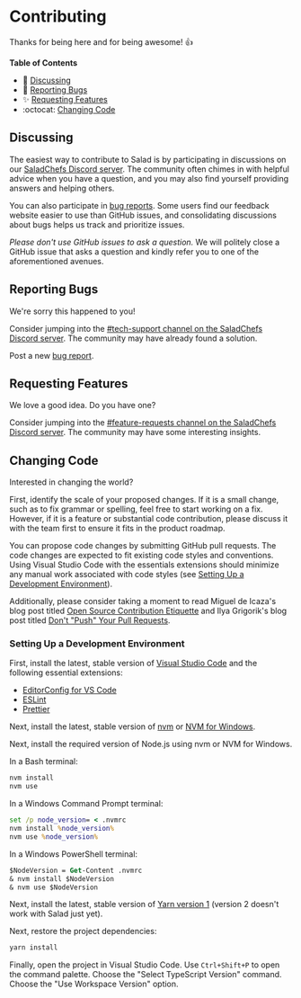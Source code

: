 # Contributing

Thanks for being here and for being awesome! 👍

**Table of Contents**

- :mega: [Discussing](#discussing)
- :bug: [Reporting Bugs](#reporting-bugs)
- :sparkles: [Requesting Features](#requesting-features)
- :octocat: [Changing Code](#changing-code)

## Discussing

The easiest way to contribute to Salad is by participating in discussions on our [SaladChefs Discord server](https://discord.gg/7tmU8pj). The community often chimes in with helpful advice when you have a question, and you may also find yourself providing answers and helping others.

You can also participate in [bug reports](https://support.salad.io/hc/en-us/requests/new). Some users find our feedback website easier to use than GitHub issues, and consolidating discussions about bugs helps us track and prioritize issues.

_Please don't use GitHub issues to ask a question._ We will politely close a GitHub issue that asks a question and kindly refer you to one of the aforementioned avenues.

## Reporting Bugs

We're sorry this happened to you!

Consider jumping into the [#tech-support channel on the SaladChefs Discord server](https://discord.gg/7tmU8pj). The community may have already found a solution.

Post a new [bug report](https://salad.zendesk.com/hc/en-us/requests/new).

## Requesting Features

We love a good idea. Do you have one?

Consider jumping into the [#feature-requests channel on the SaladChefs Discord server](https://discord.gg/7tmU8pj). The community may have some interesting insights.

## Changing Code

Interested in changing the world?

First, identify the scale of your proposed changes. If it is a small change, such as to fix grammar or spelling, feel free to start working on a fix. However, if it is a feature or substantial code contribution, please discuss it with the team first to ensure it fits in the product roadmap.

You can propose code changes by submitting GitHub pull requests. The code changes are expected to fit existing code styles and conventions. Using Visual Studio Code with the essentials extensions should minimize any manual work associated with code styles (see [Setting Up a Development Environment](#setting-up-a-development-dnvironment)).

Additionally, please consider taking a moment to read Miguel de Icaza's blog post titled [Open Source Contribution Etiquette](https://tirania.org/blog/archive/2010/Dec-31.html) and Ilya Grigorik's blog post titled [Don't "Push" Your Pull Requests](https://www.igvita.com/2011/12/19/dont-push-your-pull-requests/).

### Setting Up a Development Environment

First, install the latest, stable version of [Visual Studio Code](https://code.visualstudio.com/download) and the following essential extensions:

- [EditorConfig for VS Code](https://marketplace.visualstudio.com/items?itemName=EditorConfig.EditorConfig)
- [ESLint](https://marketplace.visualstudio.com/items?itemName=dbaeumer.vscode-eslint)
- [Prettier](https://marketplace.visualstudio.com/items?itemName=esbenp.prettier-vscode)

Next, install the latest, stable version of [nvm](https://github.com/nvm-sh/nvm) or [NVM for Windows](https://github.com/coreybutler/nvm-windows).

Next, install the required version of Node.js using nvm or NVM for Windows.

In a Bash terminal:

```bash
nvm install
nvm use
```

In a Windows Command Prompt terminal:

```cmd
set /p node_version= < .nvmrc
nvm install %node_version%
nvm use %node_version%
```

In a Windows PowerShell terminal:

```ps
$NodeVersion = Get-Content .nvmrc
& nvm install $NodeVersion
& nvm use $NodeVersion
```

Next, install the latest, stable version of [Yarn version 1](https://classic.yarnpkg.com/lang/en/) (version 2 doesn't work with Salad just yet).

Next, restore the project dependencies:

```sh
yarn install
```

Finally, open the project in Visual Studio Code. Use `Ctrl+Shift+P` to open the command palette. Choose the "Select TypeScript Version" command. Choose the "Use Workspace Version" option.
